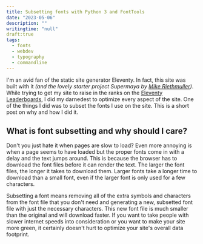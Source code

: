 ```yaml
---
title: Subsetting fonts with Python 3 and FontTools
date: "2023-05-06"
description: ""
writingtime: "null"
draft:true
tags:
  - fonts
  - webdev
  - typography
  - commandline
---
```


I'm an avid fan of the static site generator Eleventy. In fact, this site was built with it _(and the lovely starter project Supermaya by [Mike Riethmuller](https://github.com/MadeByMike/supermaya))_. While trying to get my site to raise in the ranks on the [Eleventy Leaderboards](https://www.11ty.dev/speedlify/httpster-io/), I did my darnedest to optimize every aspect of the site. One of the things I did was to subset the fonts I use on the site. This is a short post on why and how I did it.

## What is font subsetting and why should I care?

Don't you just hate it when pages are slow to load? Even more annoying is when a page seems to have loaded but the proper fonts come in with a delay and the text jumps around. This is because the browser has to download the font files before it can render the text. The larger the font files, the longer it takes to download them. Larger fonts take a longer time to download than a small font, even if the larger font is only used for a few characters.

Subsetting a font means removing all of the extra symbols and characters from the font file that you don't need and generating a new, subsetted font file with just the necessary characters. This new font file is much smaller than the original and will download faster. If you want to take people with slower internet speeds into consideration or you want to make your site more green, it certainly doesn't hurt to optimize your site's overall data footprint.